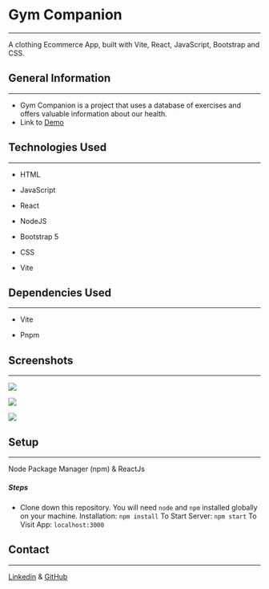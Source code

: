 Gym Companion
================

* * *

A clothing Ecommerce App, built with Vite, React, JavaScript, Bootstrap and CSS.

General Information
-------------------

* * *

*  Gym Companion is a project that uses a database of exercises and offers valuable information about our health.
*  Link to [Demo](https://gym-kompanion.vercel.app/)

Technologies Used
-----------------

* * *

*   HTML

*   JavaScript

*   React

*   NodeJS

*   Bootstrap 5

*   CSS

*   Vite

Dependencies Used
-----------------

* * *

*   Vite

*   Pnpm


Screenshots
-----------

* * *

![](https://res.cloudinary.com/dm01fzgtk/image/upload/v1678725785/proyecto%20gym%20companion/screencapture-gym-kompanion-vercel-app-2023-03-13-17_41_08_xgepdx.png)

![](https://res.cloudinary.com/dm01fzgtk/image/upload/v1678725785/proyecto%20gym%20companion/screencapture-gym-kompanion-vercel-app-companion-2023-03-13-17_42_12_evuxyl.png)

![](https://res.cloudinary.com/dm01fzgtk/image/upload/v1678725785/proyecto%20gym%20companion/screencapture-gym-kompanion-vercel-app-conocimiento-2023-03-13-17_41_29_vyuznz.png)

Setup
-----

* * *

Node Package Manager (npm) & ReactJs

##### Steps

*   Clone down this repository. You will need `node` and `npm` installed globally on your machine. Installation: `npm install` To Start Server: `npm start` To Visit App: `localhost:3000`


Contact
-------

* * *

[Linkedin](https://www.linkedin.com/in/fabrizio-bertolo/)
& [GitHub](https://github.com/Fabrizionb/GymCompanion)

